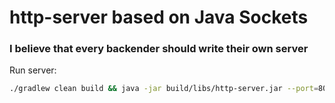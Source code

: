 # http-server based on Java Sockets

### I believe that every backender should write their own server

Run server:
```bash
./gradlew clean build && java -jar build/libs/http-server.jar --port=8081 --threadsNumber=2 --ttl=5000
```